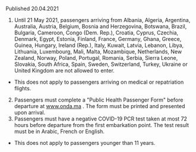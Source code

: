 Published 20.04.2021 
1. Until 21 May 2021, passengers arriving from Albania, Algeria, Argentina, Australia, Austria, Belgium, Bosnia and Herzegovina, Botswana, Brazil, Bulgaria, Cameroon, Congo (Dem. Rep.), Croatia, Cyprus, Czechia, Denmark, Egypt, Estonia, Finland, France, Germany, Ghana, Greece, Guinea, Hungary, Ireland (Rep.), Italy, Kuwait, Latvia, Lebanon, Libya, Lithuania, Luxembourg, Mali, Malta, Mozambique, Netherlands, New Zealand, Norway, Poland, Portugal, Romania, Serbia, Sierra Leone, Slovakia, South Africa, Spain, Sweden, Switzerland, Turkey, Ukraine or United Kingdom are not allowed to enter.
- This does not apply to passengers arriving on medical or repatriation flights.
2. Passengers must complete a "Public Health Passenger Form" before departure at <a href="http://www.onda.ma">www.onda.ma</a> . The form must be printed and presented upon arrival.
3. Passengers must have a negative COVID-19 PCR test taken at most 72 hours before departure from the first embarkation point. The test result must be in Arabic, French or English.
- This does not apply to passengers younger than 11 years.


